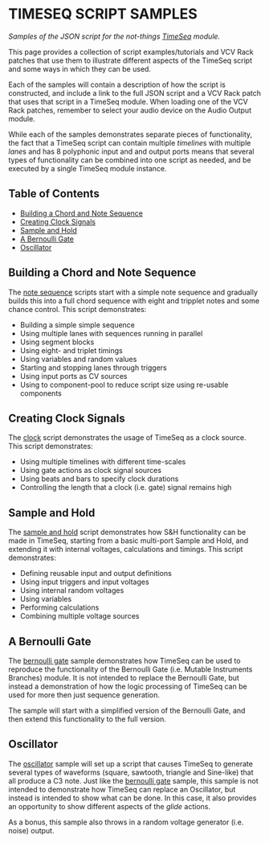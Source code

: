 # TIMESEQ SCRIPT SAMPLES

*Samples of the JSON script for the not-things [TimeSeq](../TIMESEQ.md) module.*

This page provides a collection of script examples/tutorials and VCV Rack patches that use them to illustrate different aspects of the TimeSeq script and some ways in which they can be used.

Each of the samples will contain a description of how the script is constructed, and include a link to the full JSON script and a VCV Rack patch that uses that script in a TimeSeq module. When loading one of the VCV Rack patches, remember to select your audio device on the Audio Output module.

While each of the samples demonstrates separate pieces of functionality, the fact that a TimeSeq script can contain multiple *timeline*s with multiple *lane*s and has 8 polyphonic input and and output ports means that several types of functionality can be combined into one script as needed, and be executed by a single TimeSeq module instance.

## Table of Contents

* [Building a Chord and Note Sequence](#building-a-chord-and-note-sequence)
* [Creating Clock Signals](#creating-clock-signals)
* [Sample and Hold](#sample-and-hold)
* [A Bernoulli Gate](#a-bernoulli-gate)
* [Oscillator](#oscillator)

## Building a Chord and Note Sequence

The [note sequence](samples/NOTE-SEQ.md) scripts start with a simple note sequence and gradually builds this into a full chord sequence with eight and tripplet notes and some chance control. This script demonstrates:

* Building a simple simple sequence
* Using multiple lanes with sequences running in parallel
* Using segment blocks
* Using eight- and triplet timings
* Using variables and random values
* Starting and stopping lanes through triggers
* Using input ports as CV sources
* Using to component-pool to reduce script size using re-usable components

## Creating Clock Signals

The [clock](samples/CLOCK.md) script demonstrates the usage of TimeSeq as a clock source. This script demonstrates:

* Using multiple timelines with different time-scales
* Using gate actions as clock signal sources
* Using beats and bars to specify clock durations
* Controlling the length that a clock (i.e. gate) signal remains high

## Sample and Hold

The [sample and hold](samples/SAMPLE-AND-HOLD.md) script demonstrates how S&H functionality can be made in TimeSeq, starting from a basic multi-port Sample and Hold, and extending it with internal voltages, calculations and timings. This script demonstrates:

* Defining reusable input and output definitions
* Using input triggers and input voltages
* Using internal random voltages
* Using variables
* Performing calculations
* Combining multiple voltage sources

## A Bernoulli Gate

The [bernoulli gate](samples/BERNOULLI.md) sample demonstrates how TimeSeq can be used to reproduce the functionality of the Bernoulli Gate (i.e. Mutable Instruments Branches) module. It is not intended to replace the Bernoulli Gate, but instead a demonstration of how the logic processing of TimeSeq can be used for more then just sequence generation.

The sample will start with a simplified version of the Bernoulli Gate, and then extend this functionality to the full version.

## Oscillator

The [oscillator](samples/OSCILLATOR.md) sample will set up a script that causes TimeSeq to generate several types of waveforms (square, sawtooth, triangle and Sine-like) that all produce a C3 note. Just like the [bernoulli gate](#a-bernoulli-gate) sample, this sample is not intended to demonstrate how TimeSeq can replace an Oscillator, but instead is intended to show what can be done. In this case, it also provides an opportunity to show different aspects of the *glide* actions.

As a bonus, this sample also throws in a random voltage generator (i.e. noise) output.
